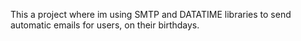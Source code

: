 This a project where im using SMTP and DATATIME libraries to send automatic emails for users, on their birthdays.

